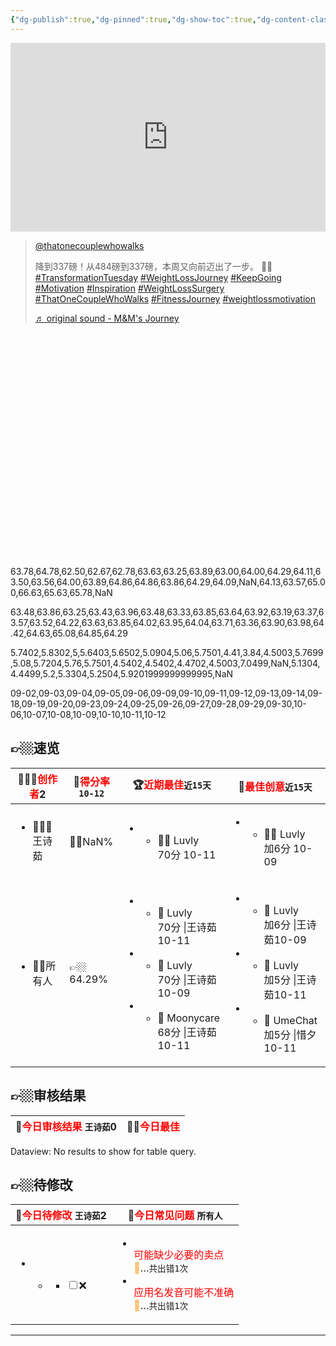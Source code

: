 ```yaml
---
{"dg-publish":true,"dg-pinned":true,"dg-show-toc":true,"dg-content-classes":true,"dg-note-icon":true,"tags":["dg-publish"],"sticker":"emoji//1f469-200d-1f4bb","permalink":"/审核/审核结果-数字花园版/王诗茹/","pinned":true,"contentClasses":"","dgShowToc":true,"dgPassFrontmatter":true,"noteIcon":true,"updated":"2024-10-12T19:33:39.667+08:00"}
---
```



<!DOCTYPE html>  
<html>  
<body>
	
<script async src='https://www.tiktok.com/embed.js'></script>
	
<div style="position: relative; padding: 30% 45%;">
    <iframe style="position: absolute; width: 100%; height: 100%; left: 0; top: 0;" src="https://player.bilibili.com/player.html?cid=145147963&aid=84267566&page=1&as_wide=1&high_quality=1&danmaku=0" frameborder="no" scrolling="no" allowfullscreen></iframe>
</div>

<blockquote class="tiktok-embed" cite="https://www.tiktok.com/@thatonecouplewhowalks/video/7397522038983855390" data-video-id="7397522038983855390" data-embed-from="embed_page" style="max-width:605px; min-width:325px;"> <section> <a target="" title="@thatonecouplewhowalks" href="https://www.tiktok.com/@thatonecouplewhowalks?refer=embed">@thatonecouplewhowalks</a> <p>降到337磅！从484磅到337磅，本周又向前迈出了一步。 💪✨ <a title="transformationtuesday" target="" href="https://www.tiktok.com/tag/transformationtuesday?refer=embed">#TransformationTuesday</a> <a title="weightlossjourney" target="" href="https://www.tiktok.com/tag/weightlossjourney?refer=embed">#WeightLossJourney</a> <a title="keepgoing" target="" href="https://www.tiktok.com/tag/keepgoing?refer=embed">#KeepGoing</a> <a title="motivation" target="" href="https://www.tiktok.com/tag/motivation?refer=embed">#Motivation</a> <a title="inspiration" target="" href="https://www.tiktok.com/tag/inspiration?refer=embed">#Inspiration</a> <a title="weightlosssurgery" target="" href="https://www.tiktok.com/tag/weightlosssurgery?refer=embed">#WeightLossSurgery</a> <a title="thatonecouplewhowalks" target="" href="https://www.tiktok.com/tag/thatonecouplewhowalks?refer=embed">#ThatOneCoupleWhoWalks</a> <a title="fitnessjourney" target="" href="https://www.tiktok.com/tag/fitnessjourney?refer=embed">#FitnessJourney</a> <a title="weightlossmotivation" target="" href="https://www.tiktok.com/tag/weightlossmotivation?refer=embed">#weightlossmotivation</a> </p> <a target="" title="♬ original sound - M&M's Journey" href="https://www.tiktok.com/music/original-sound-7397522018985347871?refer=embed">♬ original sound - M&M's Journey</a> </section> </blockquote> <script async src="https://www.tiktok.com/embed.js"></script>




<div class="chart" style="height:360px">
  <canvas id="myChart"></canvas>
</div>

<p><span>63.78,64.78,62.50,62.67,62.78,63.63,63.25,63.89,63.00,64.00,64.29,64.11,63.50,63.56,64.00,63.89,64.86,64.86,63.86,64.29,64.09,NaN,64.13,63.57,65.00,66.63,65.63,65.78,NaN</span></p><p><span>63.48,63.86,63.25,63.43,63.96,63.48,63.33,63.85,63.64,63.92,63.19,63.37,63.57,63.52,64.22,63.63,63.85,64.02,63.95,64.04,63.71,63.36,63.90,63.98,64.42,64.63,65.08,64.85,64.29</span></p><p><span>5.7402,5.8302,5,5.6403,5.6502,5.0904,5.06,5.7501,4.41,3.84,4.5003,5.7699,5.08,5.7204,5.76,5.7501,4.5402,4.5402,4.4702,4.5003,7.0499,NaN,5.1304,4.4499,5.2,5.3304,5.2504,5.9201999999999995,NaN</span></p><p><span>09-02,09-03,09-04,09-05,09-06,09-09,09-10,09-11,09-12,09-13,09-14,09-18,09-19,09-20,09-23,09-24,09-25,09-26,09-27,09-28,09-29,09-30,10-06,10-07,10-08,10-09,10-10,10-11,10-12</span></p>

👉🏼速览
---
<div><table class="dataview table-view-table"><thead class="table-view-thead"><tr class="table-view-tr-header"><th class="table-view-th"><span>👩🏼‍💻<font color="#ff0000">创作者</font></span><span class="dataview small-text">2</span></th><th class="table-view-th"><span>💯<font color="#ff0000">得分率</font><span class="dataview inline-field"><span class="dataview inline-field-key" data-dv-key="" data-dv-norm-key=""></span><span class="dataview inline-field-value" id="dataview-inline-field-0"><span><code>10-12</code></span></span></span></span></th><th class="table-view-th"><span>🏆<font color="#ff0000">近期最佳</font><span class="dataview inline-field"><span class="dataview inline-field-key" data-dv-key="" data-dv-norm-key=""></span><span class="dataview inline-field-value" id="dataview-inline-field-0"><span><code>近15天</code></span></span></span></span></th><th class="table-view-th"><span>🎃<font color="#ff0000">最佳创意</font><span class="dataview inline-field"><span class="dataview inline-field-key" data-dv-key="" data-dv-norm-key=""></span><span class="dataview inline-field-value" id="dataview-inline-field-0"><span><code>近15天</code></span></span></span></span></th></tr></thead><tbody class="table-view-tbody"><tr><td><ul class="dataview dataview-ul dataview-result-list-ul"><li class="dataview-result-list-li"><span>🧘🏼‍♀️王诗茹</span></li></ul></td><td><span>👍🏼NaN%</span></td><td><ul class="dataview dataview-ul dataview-result-list-ul"><li class="dataview-result-list-li"><ul class="dataview dataview-ul dataview-result-list-ul"><li class="dataview-result-list-li"><span>👍🏼 Luvly<br><span class="dataview inline-field"><span class="dataview inline-field-key" data-dv-key="" data-dv-norm-key=""></span><span class="dataview inline-field-value" id="dataview-inline-field-0"><span>70分</span></span></span>  <span class="dataview inline-field"><span class="dataview inline-field-key" data-dv-key="" data-dv-norm-key=""></span><span class="dataview inline-field-value" id="dataview-inline-field-1"><span>10-11</span></span></span></span></li></ul></li></ul></td><td><ul class="dataview dataview-ul dataview-result-list-ul"><li class="dataview-result-list-li"><ul class="dataview dataview-ul dataview-result-list-ul"><li class="dataview-result-list-li"><span>👍🏼 Luvly<br><span class="dataview inline-field"><span class="dataview inline-field-key" data-dv-key="" data-dv-norm-key=""></span><span class="dataview inline-field-value" id="dataview-inline-field-0"><span>加6分</span></span></span> <span class="dataview inline-field"><span class="dataview inline-field-key" data-dv-key="" data-dv-norm-key=""></span><span class="dataview inline-field-value" id="dataview-inline-field-1"><span>10-09</span></span></span></span></li></ul></li></ul></td></tr><tr><td><ul class="dataview dataview-ul dataview-result-list-ul"><li class="dataview-result-list-li"><span>👫🏼所有人</span></li></ul></td><td><span>👉🏼64.29%</span></td><td><ul class="dataview dataview-ul dataview-result-list-ul"><li class="dataview-result-list-li"><ul class="dataview dataview-ul dataview-result-list-ul"><li class="dataview-result-list-li"><span>🥇 Luvly<br><span class="dataview inline-field"><span class="dataview inline-field-key" data-dv-key="" data-dv-norm-key=""></span><span class="dataview inline-field-value" id="dataview-inline-field-0"><span>70分</span></span></span>  <span class="dataview inline-field"><span class="dataview inline-field-key" data-dv-key="|王诗茹" data-dv-norm-key="王诗茹">|王诗茹</span><span class="dataview inline-field-value" id="dataview-inline-field-1"><span>10-11</span></span></span></span></li></ul></li><li class="dataview-result-list-li"><ul class="dataview dataview-ul dataview-result-list-ul"><li class="dataview-result-list-li"><span>🥈 Luvly<br><span class="dataview inline-field"><span class="dataview inline-field-key" data-dv-key="" data-dv-norm-key=""></span><span class="dataview inline-field-value" id="dataview-inline-field-0"><span>70分</span></span></span>  <span class="dataview inline-field"><span class="dataview inline-field-key" data-dv-key="|王诗茹" data-dv-norm-key="王诗茹">|王诗茹</span><span class="dataview inline-field-value" id="dataview-inline-field-1"><span>10-09</span></span></span></span></li></ul></li><li class="dataview-result-list-li"><ul class="dataview dataview-ul dataview-result-list-ul"><li class="dataview-result-list-li"><span>🥉 Moonycare<br><span class="dataview inline-field"><span class="dataview inline-field-key" data-dv-key="" data-dv-norm-key=""></span><span class="dataview inline-field-value" id="dataview-inline-field-0"><span>68分</span></span></span>  <span class="dataview inline-field"><span class="dataview inline-field-key" data-dv-key="|王诗茹" data-dv-norm-key="王诗茹">|王诗茹</span><span class="dataview inline-field-value" id="dataview-inline-field-1"><span>10-11</span></span></span></span></li></ul></li></ul></td><td><ul class="dataview dataview-ul dataview-result-list-ul"><li class="dataview-result-list-li"><ul class="dataview dataview-ul dataview-result-list-ul"><li class="dataview-result-list-li"><span>🥇 Luvly<br><span class="dataview inline-field"><span class="dataview inline-field-key" data-dv-key="" data-dv-norm-key=""></span><span class="dataview inline-field-value" id="dataview-inline-field-0"><span>加6分</span></span></span> <span class="dataview inline-field"><span class="dataview inline-field-key" data-dv-key="|王诗茹" data-dv-norm-key="王诗茹">|王诗茹</span><span class="dataview inline-field-value" id="dataview-inline-field-1"><span>10-09</span></span></span></span></li></ul></li><li class="dataview-result-list-li"><ul class="dataview dataview-ul dataview-result-list-ul"><li class="dataview-result-list-li"><span>🥈 Luvly<br><span class="dataview inline-field"><span class="dataview inline-field-key" data-dv-key="" data-dv-norm-key=""></span><span class="dataview inline-field-value" id="dataview-inline-field-0"><span>加5分</span></span></span> <span class="dataview inline-field"><span class="dataview inline-field-key" data-dv-key="|王诗茹" data-dv-norm-key="王诗茹">|王诗茹</span><span class="dataview inline-field-value" id="dataview-inline-field-1"><span>10-11</span></span></span></span></li></ul></li><li class="dataview-result-list-li"><ul class="dataview dataview-ul dataview-result-list-ul"><li class="dataview-result-list-li"><span>🥉 UmeChat<br><span class="dataview inline-field"><span class="dataview inline-field-key" data-dv-key="" data-dv-norm-key=""></span><span class="dataview inline-field-value" id="dataview-inline-field-0"><span>加5分</span></span></span> <span class="dataview inline-field"><span class="dataview inline-field-key" data-dv-key="|惜夕" data-dv-norm-key="惜夕">|惜夕</span><span class="dataview inline-field-value" id="dataview-inline-field-1"><span>10-11</span></span></span></span></li></ul></li></ul></td></tr></tbody></table></div>

👉🏼审核结果
---
<div><table class="dataview table-view-table"><thead class="table-view-thead"><tr class="table-view-tr-header"><th class="table-view-th"><span>🍊<font color="#ff0000">今日审核结果</font> <code>王诗茹</code></span><span class="dataview small-text">0</span></th><th class="table-view-th"><span>👍🏼<font color="#ff0000">今日最佳</font> </span></th></tr></thead><tbody class="table-view-tbody"></tbody></table><div class="dataview dataview-error-box"><p class="dataview dataview-error-message">Dataview: No results to show for table query.</p></div></div>

👉🏼待修改
---
<div><table class="dataview table-view-table"><thead class="table-view-thead"><tr class="table-view-tr-header"><th class="table-view-th"><span>🧯<font color="#ff0000">今日待修改</font> <code>王诗茹</code></span><span class="dataview small-text">2</span></th><th class="table-view-th"><span>🐣<font color="#ff0000">今日常见问题</font> <code>所有人</code></span></th></tr></thead><tbody class="table-view-tbody"><tr></tr><tr><td><ul class="dataview dataview-ul dataview-result-list-ul"><li class="dataview-result-list-li"><ul class="dataview dataview-ul dataview-result-list-ul"><li class="dataview-result-list-li"><span><ul class="contains-task-list">
<li data-task="" class="task-list-item" dir="auto"><input type="checkbox" class="task-list-item-checkbox">❌<u></u></li><u>
</u></ul></span></li></ul></li></ul></td><td><ul class="dataview dataview-ul dataview-result-list-ul"><li class="dataview-result-list-li"><span><div data-callout-metadata="" data-callout-fold="" data-callout="note123" class="callout node-insert-event"><div class="callout-title" dir="auto"><div class="callout-icon"><svg width="16" height="16"></svg></div><div class="callout-title-inner"><font color="#ff0000">可能缺少必要的卖点</font><br><span class="dataview inline-field"><span class="dataview inline-field-key" data-dv-key="<font color=&quot;#FFAB36&quot;>🎈</font>…" data-dv-norm-key="font-colorffab36🎈font"><font color="#FFAB36">🎈</font>…</span><span class="dataview inline-field-value" id="dataview-inline-field-0"><span><code>共出错1次</code></span></span></span></div></div></div></span></li><li class="dataview-result-list-li"><span><div data-callout-metadata="" data-callout-fold="" data-callout="note123" class="callout node-insert-event"><div class="callout-title" dir="auto"><div class="callout-icon"><svg width="16" height="16"></svg></div><div class="callout-title-inner"><font color="#ff0000">应用名发音可能不准确</font><br><span class="dataview inline-field"><span class="dataview inline-field-key" data-dv-key="<font color=&quot;#FFAB36&quot;>🎈</font>…" data-dv-norm-key="font-colorffab36🎈font"><font color="#FFAB36">🎈</font>…</span><span class="dataview inline-field-value" id="dataview-inline-field-0"><span><code>共出错1次</code></span></span></span></div></div></div></span></li></ul></td></tr></tbody></table></div>

<script src="https://cdn.jsdelivr.net/npm/chart.js"></script>

<script>
const ctx = document.getElementById('myChart');

// 分段颜色折线图用到↓
const skipped = (ctx, value) => ctx.p0.skip || ctx.p1.skip ? value : undefined;
const down = (ctx, value) => ctx.p0.parsed.y > ctx.p1.parsed.y ? value : undefined;					  
//渐变↓
let gradient_grey=(ctx) => {
        const canvas = ctx.chart.ctx;
        const gradient = canvas.createLinearGradient(0, 85, 0, 180);
//(向右透明, 1的中心虚化范围, 向左透明, 向下放出1);
        gradient.addColorStop(0, 'rgba(201, 203, 207, 0.4)');
        gradient.addColorStop(0.35, 'rgba(201, 203, 207, 0.2)');
        gradient.addColorStop(1, 'rgba(201, 203, 207, 0.1)');
        return gradient;
      };
let gradient_red=(ctx) => {
        const canvas = ctx.chart.ctx;
        const gradient = canvas.createLinearGradient(0, 140, 0, 300);
////(向右透明, 相互扩散叠加, 向左透明, 1的位置);
       gradient.addColorStop(0, 'rgba(255, 167, 79, 0.2)');
	   gradient.addColorStop(0.4, 'rgba(255, 187, 79, 0.4)');
        gradient.addColorStop(1, 'rgba(255, 77, 79, 0.8)');
        
        return gradient;
      };
let gradient_green=(ctx) => {
        const canvas = ctx.chart.ctx;
        const gradient = canvas.createLinearGradient(0, 180, 0, 380);
////(向右透明, 相互扩散叠加, 向左透明, 1的位置);
        gradient.addColorStop(0, 'rgba(0,176,80, 0.1)');
        gradient.addColorStop(0.65, 'rgba(0,176,80, 0.55)');
        gradient.addColorStop(1, 'rgba(0,176,80,0.99)');
        return gradient;
      };
	const test = document.getElementsByTagName("p");
	//test.getElementsByTagName("p")[0].innerHTML="123";
        let labels_0 = [];
	let labels = [];
	for(var i = 0; i < test.length; i++){
        labels_0.push(""+(test[i].innerHTML));
};

//这里已经成功把HTML的数据存进labels,现在可以删除HTML的数据以美化☝🏼
	for(var i = 0; i < 4; i++){
        document.getElementsByTagName("p")[i].innerHTML="";
};
//需要确保被删除的<p>放在前4个☝🏼
	//labels_0=labels_0[0];//需要确保第一个打印
	//labels_0=labels_0.replace("<span>","").replace("</span>","");
	//labels=labels_0.split(",");
	
	let wordsData_0=labels_0[0].replace("<span>","").replace("</span>","").split(",");
	let sum_all_date_0=labels_0[1].replace("<span>","").replace("</span>","").split(",");
	let ShuLiang_each_Percentage_0=labels_0[2].replace("<span>","").replace("</span>","").split(",");
	let filesData_0=labels_0[3].replace("<span>","").replace("</span>","").split(",");
	//labels=labels_0.join(",");
	
	let wordsData=[];
	let sum_all_date=[];
	let ShuLiang_each_Percentage=[];
	let filesData=[];
	
	for(var i=0;i<wordsData_0.length;i++){
		//x: ""+filesData[i]
		wordsData[i]=(wordsData_0[i]*1);
		//wordsData.push(wordsData_0[i]*1)
			//({ x: i*1, y: wordsData_0[i]*1})
	};
	for(var i=0;i<filesData_0.length;i++){
		//x: ""+filesData[i]
		filesData[i]=(""+filesData_0[i]);
		//filesData.push(""+filesData_0[i])
			//({ x: i*1, y: wordsData_0[i]*1})
	};
		//test.getElementsByTagName("p")[0];
//text.innerHTML=text.innerHTML.replaceAll("<p><span>[", "[").replaceAll("]</span></p>", "]");
	
	//document.getElementById("测试").innerHTML="kkkkk";
	//const labels= document.getElementById("测试").HTMLParagraphElement.text;
	
	//.textContent;
//.getElementsByClassName("测试")
//const labels=labels_0.split("[")[1].join("");
//const labels=labels.split("]")[0].join("");
//const labels=labels.split(",");
	
//const labels=labels_0.split(";")[1];
//window.alert(wordsData_0);//对于测试很重要，勿删
//window.alert(wordsData);
	//labels =labels.split(";")[1];
    // create random Data
    const data = {
      labels: filesData,//x轴标签
      datasets: [{
                label: "你-增长",
                data: wordsData_0,
                backgroundColor: gradient_red,
                borderColor: ['rgba(255, 77, 79, 1)'],
                segment: {
borderColor: ctx => skipped(ctx,'rgb(0,0,0,0.4)')||down(ctx,'rgb(0,176,80)'),
backgroundColor: ctx => skipped(ctx,'rgba(0,0,0,0.4)')||down(ctx,'rgba(0,176,80, 0.15)'),
borderDash: ctx =>skipped(ctx,[0,0]),
},
//segment定义分段颜色，不要忘了定义“const skipped“和“const down”
				//spanGaps: true,
				//允许为null画线段↑
                borderWidth: 1.8,
                fill: true,  // 填充线下方的背景区域
            pointRadius: 1.4, // 点形状的半径。如果设置为 0，则不渲染该点。
            pointStyle:'circle',
            tension: 0.3,  // 线的贝塞尔曲线张力。设置为 0 以绘制直线。
                order: 1,                
            },
            {
                label: "你-下降",
               // data:"",
                backgroundColor: ['rgba(0,176,80,0.1)'],
                borderColor: ['rgba(0,176,80,1)'],
                borderWidth: 1.8,
                },
            {
                label: "「所有人」",
                data: sum_all_date_0,
                backgroundColor: ['rgba(255, 170, 50, 0.2)'],
                borderColor: ['rgba(255, 170, 50, 10)'],
                borderWidth: 0.6,
                borderDash: ctx =>(ctx,[4,4]),
                fill:false,
                pointRadius: 0.12,
                tension: 0.02,
                order: 2,
        
               // backgroundColor: ['rgba(54, 162, 235, 0.2)'],
               // borderColor: ['rgba(54, 162, 235, 1)'],
        },
        {
                label: "你的(提交数量×得分率)",
                data: ShuLiang_each_Percentage_0,
                type: "line",
                yAxisID: 'A',
                backgroundColor: gradient_grey,
                borderColor: ['rgba(201, 203, 207, 10)'],
                borderWidth: 0.60,
                borderDash: ctx =>(ctx,[4,4]),
                fill: true,  // 填充线下方的背景区域
            pointRadius:0.12, // 点形状的半径。如果设置为 0，则不渲染该点。
            pointStyle:'circle',
            tension: 0.03,  // 线的贝塞尔曲线张力。设置为 0 以绘制直线。
                order: 10,
            },],
    };
const config = {
      type: 'line',
      data: data,
       options: {
        pointHoverBorderWidth: 6,
        interaction: {
            mode: 'index',
            axis: 'y',
        },
        plugins: {
          legend: {  display: true,position: 'top',},//隐藏label下：bottom
            //title: {
                //display: true,
               // text: '',//大标题
               // font: { weight: 'bold italic', size: '16px', family: 'Barlow' },
            //},
            subtitle: {
                display: true,
                text: '💯得分率(近30天)',
                font: { size: '14px', style: 'italic', family: 'sans-serif' }
            }
        },
        animations: {
            tension: {
                //duration: 1000,
                //easing: 'easeInOutSine',
                //from: 0,
               // to: 0,//线条跳动幅度（动画），0则静止直线，相同数值为静止曲线
                //loop: true
            }
        },
        scales: {       
            y: {
                stacked:false,
                //borderColor:'rgba(255, 170, 50, 10.35)',
                border: {
                    display: true,
                    width: 0.8,//0.8
                    //borderColor:['rgba(255, 170, 50, 10.35)'],//金色
                },
                
                grid: {
                    display: true,
                    drawOnChartArea: true,
                    drawTicks: true,
                    color: 'rgba(239, 239, 239, 1)',//轴线宽度
                    //borderColor:'rgba(255, 170, 50, 10.35)',
                },
            },
            A: {
            beginAtZero:true,
            position: 'right',
                stacked:false,
                border: {
                    display: true,
                    width: 0.8,
                },
                grid: {
                    display: true,
                    drawOnChartArea: true,
                    drawTicks: true,
                    color: 'rgba(239, 239, 239, 0)',//轴线宽度
                    borderColor:'rgba(255, 170, 50, 10.35)',
                },
            },
            x: {
                border: {
                    display: true,
                    width: 0.8,
                },
                grid: {
                display: true,
                    color: 'rgba(239, 239, 239,0)',
                    borderColor:'rgba(255, 170, 50, 10.35)',
                },
            },
        },
    }
};
        
new Chart(
        ctx,
        config);
// 调用 obsidian chart API👇🏼
//window.renderChart(chartData, this.container);

// P.S.
// renderChart 可以多次调用即绘制多张图表
      </script>


</body>
</html>

---
